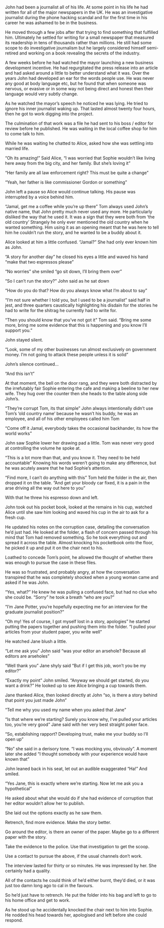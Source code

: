 John had been a journalist all of his life. At some point in his life he had written for all of the major newspapers in the UK. He was an investigative journalist during the phone hacking scandal and for the first time in his career he was ashamed to be in the business. 

He moved through a few jobs after that trying to find something that fulfilled him. Ultimately he settled for writing for a small newspaper that measured its readership in tens of thousands rather than millions. He still had some scope to do investigative journalism but he largely considered himself semi-retired and working on a book revealing the secrets of the industry. 

A few weeks before he had watched the mayor launching a new business development incentive. He had regurgitated the press release into an article and had asked around a little to better understand what it was. Over the years John had developed an ear for the words people use. He was never any good at body language etc, but he found that when someone was nervous, or evasive or in some way not being direct and honest then their language would very subtly change. 

As he watched the mayor’s speech he noticed he was lying. He tried to ignore his inner journalist waking up. That lasted almost twenty four hours, then he got to work digging into the project. 

The culmination of that work was a file he had sent to his boss / editor for review before he published. He was waiting in the local coffee shop for him to come talk to him. 

While he was waiting he chatted to Alice, asked how she was settling into married life. 

“Oh its amazing!” Said Alice, “I was worried that Sophie wouldn’t like living here away from the big city, and her family. But she’s loving it” 

“Her family are all law enforcement right? This must be quite a change” 

“Yeah, her father is like commissioner Gordon or something” 

John left a pause so Alice would continue talking. His pause was interrupted by a voice behind him. 

“Jamal, get me a coffee while you’re up there” Tom always used John’s native name, that John pretty much never used any more. He particularly disliked the way that he used it. It was a sign that they were both from ‘the old country’ Strangely he only ever mentioned the old country when he wanted something. Him using it as an opening meant that he was here to tell him he couldn’t run the story, and he wanted to be a buddy about it. 

Alice looked at him a little confused. “Jamal?” She had only ever known him as John. 

“A story for another day” he closed his eyes a little and waved his hand “make that two espressos please” 

“No worries” she smiled “go sit down, I’ll bring them over” 

“So I can’t run the story?” John said as he sat down 

“How do you do that? How do you always know what I’m about to say” 

“I’m not sure whether I told you, but I used to be a journalist” said half in jest, and three quarters caustically highlighting his disdain for the stories he had to write for the shitrag he currently had to write for. 

“Then you should know that you’ve not got it” Tom said. “Bring me some more, bring me some evidence that this is happening and you know I’ll support you.”

John stayed silent. 

“Look, some of my other businesses run almost exclusively on government money. I’m not going to attack these people unless it is solid”

John’s silence continued… 

“And this isn’t” 

At that moment, the bell on the door rang, and they were both distracted by the irrefutably fair Sophie entering the cafe and making a beeline to her new wife. They hug over the counter then she heads to the table along side John’s. 

“They’re corrupt Tom, its that simple” John always intentionally didn’t use Tom’s ‘old country name’ because he wasn’t his buddy, he was an employee, and all of his other employees called him Tom

“Come off it Jamal, everybody takes the occasional backhander, its how the world works” 

John saw Sophie lower her drawing pad a little. Tom was never very good at controlling the volume he spoke at. 

“This is a lot more than that, and you know it. They need to be held accountable” Knowing his words weren’t going to make any difference, but he was acutely aware that he had Sophie’s attention. 

“Find more, I can’t do anything with this” Tom held the folder in the air, then dropped it on the table. “And get your bloody car fixed, it is a pain in the arse driving all the way out here to you” 

With that he threw his espresso down and left. 

John took out his pocket book, looked at the remains in his cup, watched Alice until she saw him looking and waved his cup in the air to ask for a fresh cup. 

He updated his notes on the corruption case, detailing the conversation he’d just had. He looked at the folder, a flash of concern passed through his mind that Tom had removed something. So he took everything out and spread it across the table. Almost knocking his pocketbook onto the floor, he picked it up and put it on the chair next to his. 

Loathed to concede Tom’s point, he allowed the thought of whether there was enough to pursue the case in these files. 

He was so frustrated, and probably angry, at how the conversation transpired that he was completely shocked when a young woman came and asked if he was John. 

“Yes, what?” He knew he was pulling a confused face, but had no clue who she could be. “Sorry” he took a breath “who are you?” 

“I’m Jane Potter, you’re hopefully expecting me for an interview for the graduate journalist position?”

“Oh my! Yes of course, I got myself lost in a story, apologies” he started putting the papers together and pushing them into the folder. “I pulled your articles from your student paper, you write well”

He watched Jane blush a little. 

“Let me ask you” John said “was your editor an arsehole? Because all editors are arseholes” 

“Well thank you” Jane shyly said “But if I get this job, won’t you be my editor?” 

“Exactly my point” John smiled. “Anyway we should get started, do you want a drink?” He looked up to see Alice bringing a cup towards them. 

Jane thanked Alice, then looked directly at John “so, is there a story behind that point you just made John” 

“Tell me why you used my name when you asked that Jane” 

“Is that where we’re starting? Surely you know why, I’ve pulled your articles too, you’re very good” Jane said with her very best straight poker face. 

“So, establishing rapport? Developing trust, make me your buddy so I’ll open up” 

“No” she said in a derisory tone. “I was mocking you, obviously”. A moment later she added “I thought somebody with your experience would have known that” 

John leaned back in his seat, let out an audible exaggerated “Ha!” And smiled. 

“Yes Jane, this is exactly where we’re starting. Now let me ask you a hypothetical” 

He asked about what she would do if she had evidence of corruption that her editor wouldn’t allow her to publish. 

She laid out the options exactly as he saw them. 

Retrench, find more evidence. Make the story better. 

Go around the editor, is there an owner of the paper. Maybe go to a different paper with the story. 

Take the evidence to the police. Use that investigation to get the scoop. 

Use a contact to pursue the above, if the usual channels don’t work. 

The interview lasted for thirty or so minutes. He was impressed by her. She certainly had a quality. 

All of the contacts he could think of he’d either burnt, they’d died, or it was just too damn long ago to cal in the favours. 

So he’d just have to retrench. He put the folder into his bag and left to go to his home office and get to work. 

As he stood up he accidentally knocked the chair next to him into Sophie. He nodded his head towards her, apologised and left before she could respond.